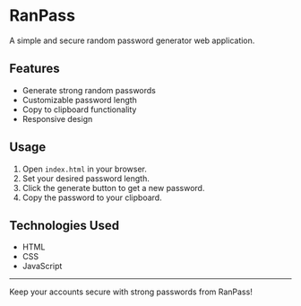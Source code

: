 # RanPass

A simple and secure random password generator web application.

## Features
- Generate strong random passwords
- Customizable password length
- Copy to clipboard functionality
- Responsive design

## Usage
1. Open `index.html` in your browser.
2. Set your desired password length.
3. Click the generate button to get a new password.
4. Copy the password to your clipboard.

## Technologies Used
- HTML
- CSS
- JavaScript

---

Keep your accounts secure with strong passwords from RanPass! 
